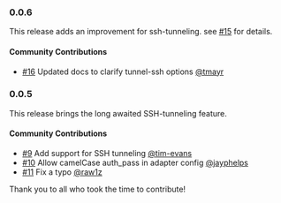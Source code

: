 ### 0.0.6

This release adds an improvement for ssh-tunneling. see [#15](https://github.com/levelbossmike/ember-deploy-redis/pull/15) for details.

#### Community Contributions

- [#16](https://github.com/levelbossmike/ember-deploy-redis/pull/16) Updated docs to clarify tunnel-ssh options [@tmayr](https://github.com/tmayr)

### 0.0.5

This release brings the long awaited SSH-tunneling feature.

#### Community Contributions

- [#9](https://github.com/levelbossmike/ember-deploy-redis/pull/9) Add support for SSH tunneling [@tim-evans](https://github.com/tim-evans)
- [#10](https://github.com/levelbossmike/ember-deploy-redis/pull/10) Allow camelCase auth_pass in adapter config [@jayphelps](https://github.com/jayphelps)
- [#11](https://github.com/levelbossmike/ember-deploy-redis/pull/11) Fix a typo [@raw1z](https://github.com/raw1z)

Thank you to all who took the time to contribute!
